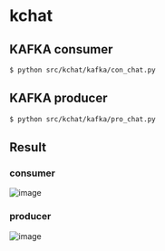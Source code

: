 # kchat

## KAFKA consumer
```bash
$ python src/kchat/kafka/con_chat.py
```

## KAFKA producer
```bash
$ python src/kchat/kafka/pro_chat.py
```

## Result

### consumer
![image](https://github.com/user-attachments/assets/ab18b461-5840-43cb-bfff-a22c9f46bf1a)

### producer
![image](https://github.com/user-attachments/assets/0a80c26b-06e8-40f1-852f-433ff21a80bf)
